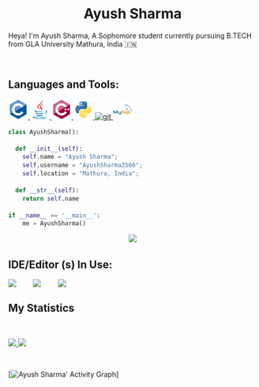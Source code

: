<h1 align="center">
  <b>Ayush Sharma</b>
</h1>

Heya! I'm Ayush Sharma, A Sophomore student currently pursuing B.TECH from GLA University Mathura, India 🇮🇳

<br>

  ## Languages and Tools:
<a href="https://www.cprogramming.com/"> <img src="https://raw.githubusercontent.com/devicons/devicon/master/icons/c/c-original.svg" alt="C" width="40" height="40"/> </a> 
<a href="https://www.java.com"> <img src="https://raw.githubusercontent.com/devicons/devicon/master/icons/java/java-original.svg" alt="java" width="40" height="40"/> </a>
<a href="https://www.w3schools.com/cpp/"> <img src="https://raw.githubusercontent.com/devicons/devicon/master/icons/cplusplus/cplusplus-original.svg" alt="C++" width="40" height="40"/> </a>
<a href="https://www.python.org"> <img src="https://raw.githubusercontent.com/devicons/devicon/master/icons/python/python-original.svg" alt="python" width="40" height="40"/> </a>
<a href="https://github.com/"> <img src="https://github.com/hussainweb/hussainweb/raw/main/icons/github.png" alt="git" width="40" height="40"/> </a>
<a href="https://www.mysql.com/"> <img src="https://raw.githubusercontent.com/devicons/devicon/master/icons/mysql/mysql-original-wordmark.svg" alt="mysql" width="40" height="40"/> </a>
<br>


```python
class AyushSharma():
    
  def __init__(self):
    self.name = "Ayush Sharma";
    self.username = "AyushSharma3566";
    self.location = "Mathura, India";
      
  def __str__(self):
    return self.name

if __name__ == '__main__':
    me = AyushSharma()
```

<div align="center">
  <a href="https://open.spotify.com/user/6s6pbtefezpookh8gwnkko15v">
    <img src="https://readme-spotify-tingz.vercel.app/api/now-playing">
  </a>
</div>

<!--
<div align="center">
  <a href="https://open.spotify.com/user/6s6pbtefezpookh8gwnkko15v">
    <img src="https://spotify-readme-theta-virid.vercel.app/api?scan=true&theme=dark" width="240px">
  </a>
</div>
-->
## IDE/Editor (s) In Use:
<img align="left" width="10%" src="https://img.shields.io/badge/IntelliJIDEA-000000.svg?style=for-the-badge&logo=intellij-idea&logoColor=white">
<img align="left" width="10%" src="https://img.shields.io/badge/pycharm-143?style=for-the-badge&logo=pycharm&logoColor=black&color=black&labelColor=green">
<img align="left" width="13%" src="https://img.shields.io/badge/Visual%20Studio%20Code-0078d7.svg?style=for-the-badge&logo=visual-studio-code&logoColor=white">
<br>




## My Statistics

<br/>
<p align="left">
  <a href="https://abhigyantrips.dev/">
  <img width="49.5%" src="https://github-readme-stats.vercel.app/api?username=AyushSharma3566&show_icons=true&theme=gruvbox&hide_border=true" />
    <img width="49.5%" src="https://github-readme-streak-stats.herokuapp.com/?user=AyushSharma3566&theme=gruvbox&hide_border=true" />
  </a>
</p>
<br>

[![Ayush Sharma' Activity Graph](https://activity-graph.herokuapp.com/graph?username=AyushSharma3566&custom_title=Ayush%20Sharma's%20Contribution%20Graph&theme=gruvbox&bg_color=282828&hide_border=true&line=d1a01f&point=c58545)]

